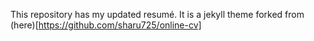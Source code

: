 This repository has my updated resumé.
It is a jekyll theme forked from (here)[https://github.com/sharu725/online-cv]